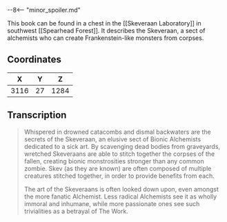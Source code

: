  

--8<-- "minor_spoiler.md"

This book can be found in a chest in the [[Skeveraan Laboratory]] in southwest [[Spearhead Forest]]. It describes the Skeveraan, a sect of alchemists who can create Frankenstein-like monsters from corpses.

## Coordinates
| **X** | **Y** | **Z** |
| :---: | :---: | :---: |
| 3116  |  27   | 1284  |

## Transcription
> Whispered in drowned catacombs and dismal backwaters are the secrets of the Skeveraan, an elusive sect of Bionic Alchemists dedicated to a sick art. By scavenging dead bodies from graveyards, wretched Skeveraans are able to stitch together the corpses of the fallen, creating bionic monstrosities stronger than any common zombie. Skev (as they are known) are often composed of multiple creatures stitched together, in order to provide benefits from each.
>
> The art of the Skeveraans is often looked down upon, even amongst the more fanatic Alchemist. Less radical Alchemists see it as wholly immoral and inhumane, while more passionate ones see such trivialities as a betrayal of The Work.

